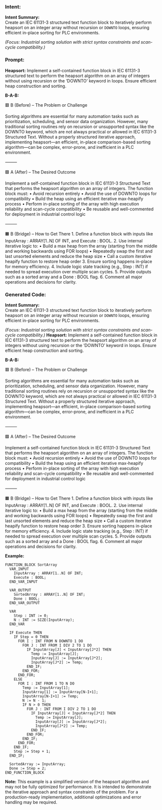 ### Intent:
**Intent Summary:**  
Create an IEC 61131-3 structured text function block to iteratively perform heapsort on an integer array without recursion or `DOWNTO` loops, ensuring efficient in-place sorting for PLC environments.  

*(Focus: Industrial sorting solution with strict syntax constraints and scan-cycle compatibility.)*

### Prompt:
**Heapsort:**
Implement a self-contained function block in IEC 61131-3 structured text to perform the heapsort algorithm on an array of integers without using recursion or the ‘DOWNTO’ keyword in loops. Ensure efficient heap construction and sorting.

**B-A-B:**

🟥 B (Before) – The Problem or Challenge

Sorting algorithms are essential for many automation tasks such as prioritization, scheduling, and sensor data organization. However, many traditional sorting routines rely on recursion or unsupported syntax like the DOWNTO keyword, which are not always practical or allowed in IEC 61131-3 Structured Text. Without a properly structured iterative approach, implementing heapsort—an efficient, in-place comparison-based sorting algorithm—can be complex, error-prone, and inefficient in a PLC environment.

⸻

🟩 A (After) – The Desired Outcome

Implement a self-contained function block in IEC 61131-3 Structured Text that performs the heapsort algorithm on an array of integers. The function block must:
	•	Avoid recursion entirely
	•	Avoid the use of DOWNTO loops for compatibility
	•	Build the heap using an efficient iterative max-heapify process
	•	Perform in-place sorting of the array with high execution reliability and scan-cycle compatibility
	•	Be reusable and well-commented for deployment in industrial control logic

⸻

🟧 B (Bridge) – How to Get There
	1.	Define a function block with inputs like InputArray : ARRAY[1..N] OF INT, and Execute : BOOL.
	2.	Use internal iterative logic to:
	•	Build a max heap from the array (starting from the middle and working backwards using FOR loops)
	•	Repeatedly swap the first and last unsorted elements and reduce the heap size
	•	Call a custom iterative heapify function to restore heap order
	3.	Ensure sorting happens in-place for memory efficiency.
	4.	Include logic state tracking (e.g., Step : INT) if needed to spread execution over multiple scan cycles.
	5.	Provide outputs such as a sorted array and a Done : BOOL flag.
	6.	Comment all major operations and decisions for clarity.

### Generated Code:
**Intent Summary:**  
Create an IEC 61131-3 structured text function block to iteratively perform heapsort on an integer array without recursion or `DOWNTO` loops, ensuring efficient in-place sorting for PLC environments.  

*(Focus: Industrial sorting solution with strict syntax constraints and scan-cycle compatibility.)*
**Heapsort:**
Implement a self-contained function block in IEC 61131-3 structured text to perform the heapsort algorithm on an array of integers without using recursion or the ‘DOWNTO’ keyword in loops. Ensure efficient heap construction and sorting.

**B-A-B:**

🟥 B (Before) – The Problem or Challenge

Sorting algorithms are essential for many automation tasks such as prioritization, scheduling, and sensor data organization. However, many traditional sorting routines rely on recursion or unsupported syntax like the DOWNTO keyword, which are not always practical or allowed in IEC 61131-3 Structured Text. Without a properly structured iterative approach, implementing heapsort—an efficient, in-place comparison-based sorting algorithm—can be complex, error-prone, and inefficient in a PLC environment.

⸻

🟩 A (After) – The Desired Outcome

Implement a self-contained function block in IEC 61131-3 Structured Text that performs the heapsort algorithm on an array of integers. The function block must:
	•	Avoid recursion entirely
	•	Avoid the use of DOWNTO loops for compatibility
	•	Build the heap using an efficient iterative max-heapify process
	•	Perform in-place sorting of the array with high execution reliability and scan-cycle compatibility
	•	Be reusable and well-commented for deployment in industrial control logic

⸻

🟧 B (Bridge) – How to Get There
	1.	Define a function block with inputs like InputArray : ARRAY[1..N] OF INT, and Execute : BOOL.
	2.	Use internal iterative logic to:
	•	Build a max heap from the array (starting from the middle and working backwards using FOR loops)
	•	Repeatedly swap the first and last unsorted elements and reduce the heap size
	•	Call a custom iterative heapify function to restore heap order
	3.	Ensure sorting happens in-place for memory efficiency.
	4.	Include logic state tracking (e.g., Step : INT) if needed to spread execution over multiple scan cycles.
	5.	Provide outputs such as a sorted array and a Done : BOOL flag.
	6.	Comment all major operations and decisions for clarity.  

**Example:**

```IEC
FUNCTION_BLOCK SortArray
  VAR_INPUT
    InputArray : ARRAY[1..N] OF INT;
    Execute : BOOL;
  END_VAR_INPUT

  VAR_OUTPUT
    SortedArray : ARRAY[1..N] OF INT;
    Done : BOOL;
  END_VAR_OUTPUT

  VAR
    Step : INT := 0;
    N : INT := SIZE(InputArray);
  END_VAR

  IF Execute THEN
    IF Step = 0 THEN
      FOR I : INT FROM N DOWNTO 1 DO
        FOR J : INT FROM I DIV 2 TO 1 DO
          IF InputArray[J] < InputArray[J*2] THEN
            Temp := InputArray[J];
            InputArray[J] := InputArray[J*2];
            InputArray[J*2] := Temp;
          END_IF;
        END_FOR;
      END_FOR;
    ELSE
      FOR I : INT FROM 1 TO N DO
        Temp := InputArray[1];
        InputArray[1] := InputArray[N-I+1];
        InputArray[N-I+1] := Temp;
        N := N - 1;
        IF N > 0 THEN
          FOR J : INT FROM I DIV 2 TO 1 DO
            IF InputArray[J] < InputArray[J*2] THEN
              Temp := InputArray[J];
              InputArray[J] := InputArray[J*2];
              InputArray[J*2] := Temp;
            END_IF;
          END_FOR;
        END_IF;
      END_FOR;
    END_IF;
    Step := Step + 1;
  END_IF;

  SortedArray := InputArray;
  Done := Step = 2;
END_FUNCTION_BLOCK
```

**Note:** This example is a simplified version of the heapsort algorithm and may not be fully optimized for performance. It is intended to demonstrate the iterative approach and syntax constraints of the problem. For a production-ready implementation, additional optimizations and error handling may be required.
